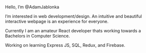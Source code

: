 Hello, I’m @AdamJablonka

I’m interested in web development/design. An intuitive and beautiful interactive webpage is an experience for everyone.

Currently I am an amateur React developer thats working towards a Bachelors in Computer Science.

Working on learning Express JS, SQL, Redux, and Firebase.
